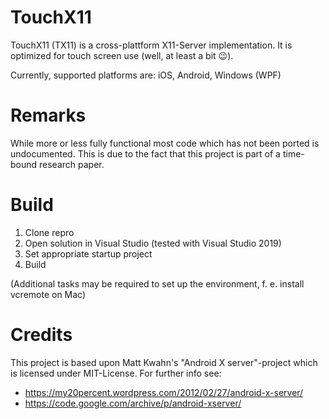 # TouchX11 
TouchX11 (TX11) is a cross-plattform X11-Server implementation. It is optimized for touch screen use (well, at least a bit :wink:).

Currently, supported platforms are: iOS, Android, Windows (WPF)


# Remarks
While more or less fully functional most code which has not been ported is undocumented. This is due to the fact that this project is part of a time-bound research paper.


# Build
1. Clone repro
2. Open solution in Visual Studio (tested with Visual Studio 2019)
3. Set appropriate startup project
4. Build

(Additional tasks may be required to set up the environment, f. e. install vcremote on Mac)

# Credits
 This project is based upon Matt Kwahn's "Android X server"-project which is licensed under MIT-License.
For further info see:
- https://my20percent.wordpress.com/2012/02/27/android-x-server/
- https://code.google.com/archive/p/android-xserver/
